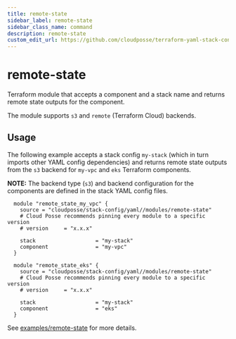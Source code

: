 ```yaml
---
title: remote-state
sidebar_label: remote-state
sidebar_class_name: command
description: remote-state
custom_edit_url: https://github.com/cloudposse/terraform-yaml-stack-config/blob/main/modules/remote-state/README.md
---
```


# remote-state

Terraform module that accepts a component and a stack name and returns remote state outputs for the component.

The module supports `s3` and `remote` (Terraform Cloud) backends.

## Usage

The following example accepts a stack config `my-stack` (which in turn imports other YAML config dependencies)
and returns remote state outputs from the `s3` backend for `my-vpc` and `eks` Terraform components.

__NOTE:__ The backend type (`s3`) and backend configuration for the components are defined in the stack YAML config files.

  ```hcl
    module "remote_state_my_vpc" {
      source = "cloudposse/stack-config/yaml//modules/remote-state"
      # Cloud Posse recommends pinning every module to a specific version
      # version     = "x.x.x"
    
      stack                   = "my-stack"
      component               = "my-vpc"
    }
    
    module "remote_state_eks" {
      source = "cloudposse/stack-config/yaml//modules/remote-state"
      # Cloud Posse recommends pinning every module to a specific version
      # version     = "x.x.x"
    
      stack                   = "my-stack"
      component               = "eks"
    }
  ```

See [examples/remote-state](https://github.com/cloudposse/terraform-yaml-stack-config/tree/main/modules/remote-state/../../examples/remote-state) for more details.

